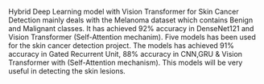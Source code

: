 Hybrid Deep Learning model with Vision Transformer for Skin Cancer Detection mainly deals with the Melanoma dataset which contains Benign and Malignant classes. It has achieved 92% accuracy in DenseNet121 and Vision Transformer (Self-Attention mechanim). Five models has been used for the skin cancer detection project. The models has achieved 91% accuracy in Gated Recurrent Unit, 88% accuracy in CNN,GRU & Vision Transformer with (Self-Attention mechanism). This models will be very useful in detecting the skin lesions.
